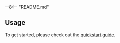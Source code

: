 --8<-- "README.md"


Usage
-----
To get started, please check out the [quickstart guide](./quickstart.md).
